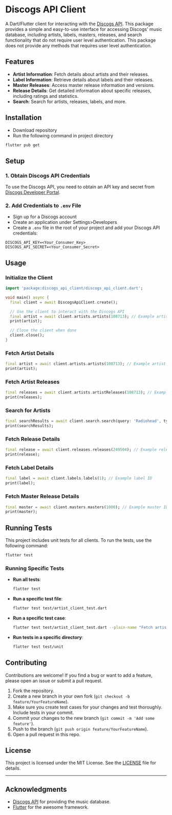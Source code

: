 # Discogs API Client

A Dart/Flutter client for interacting with the [Discogs API](https://www.discogs.com/developers/). This package provides a simple and easy-to-use interface for accessing Discogs' music database, including artists, labels, masters, releases, and search functionality that do not require user level authentication. This package does not provide any methods that requires user level authentication.

## Features

- **Artist Information**: Fetch details about artists and their releases.
- **Label Information**: Retrieve details about labels and their releases.
- **Master Releases**: Access master release information and versions.
- **Release Details**: Get detailed information about specific releases, including ratings and statistics.
- **Search**: Search for artists, releases, labels, and more.

## Installation

- Download repository
- Run the following command in project directory

```bash
flutter pub get
```

## Setup

### 1. Obtain Discogs API Credentials

To use the Discogs API, you need to obtain an API key and secret from [Discogs Developer Portal](https://www.discogs.com/settings/developers).

### 2. Add Credentials to `.env` File

- Sign up for a Discogs account
- Create an application under Settings>Developers
- Create a `.env` file in the root of your project and add your Discogs API credentials:

```plaintext
DISCOGS_API_KEY=<Your_Consumer_Key>
DISCOGS_API_SECRET=<Your_Consumer_Secret>
```

## Usage

### Initialize the Client

```dart
import 'package:discogs_api_client/discogs_api_client.dart';

void main() async {
  final client = await DiscogsApiClient.create();

  // Use the client to interact with the Discogs API
  final artist = await client.artists.artists(108713); // Example artist ID
  print(artist);

  // Close the client when done
  client.close();
}
```

### Fetch Artist Details

```dart
final artist = await client.artists.artists(108713); // Example artist ID
print(artist);
```

### Fetch Artist Releases

```dart
final releases = await client.artists.artistReleases(108713); // Example artist ID
print(releases);
```

### Search for Artists

```dart
final searchResults = await client.search.search(query: 'Radiohead', type: 'artist');
print(searchResults);
```

### Fetch Release Details

```dart
final release = await client.releases.releases(249504); // Example release ID
print(release);
```

### Fetch Label Details

```dart
final label = await client.labels.labels(1); // Example label ID
print(label);
```

### Fetch Master Release Details

```dart
final master = await client.masters.masters(1000); // Example master ID
print(master);
```

## Running Tests

This project includes unit tests for all clients. To run the tests, use the following command:

```bash
flutter test
```

### Running Specific Tests

- **Run all tests**:
  ```bash
  flutter test
  ```

- **Run a specific test file**:
  ```bash
  flutter test test/artist_client_test.dart
  ```

- **Run a specific test case**:
  ```bash
  flutter test test/artist_client_test.dart --plain-name "Fetch artist details"
  ```

- **Run tests in a specific directory**:
  ```bash
  flutter test test/unit
  ```

## Contributing

Contributions are welcome! If you find a bug or want to add a feature, please open an issue or submit a pull request.

1. Fork the repository.
2. Create a new branch in your own fork (`git checkout -b feature/YourFeatureName`).
3. Make sure you create test cases for your changes and test thoroughly. Include tests in your commit.
4. Commit your changes to the new branch (`git commit -m 'Add some feature'`).
5. Push to the branch (`git push origin feature/YourFeatureName`).
6. Open a pull request in this repo.

## License

This project is licensed under the MIT License. See the [LICENSE](LICENSE) file for details.

---

## Acknowledgments

- [Discogs API](https://www.discogs.com/developers/) for providing the music database.
- [Flutter](https://flutter.dev/) for the awesome framework.